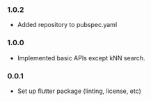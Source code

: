 ### 1.0.2
* Added repository to pubspec.yaml

### 1.0.0
* Implemented basic APIs except kNN search.

### 0.0.1
* Set up flutter package (linting, license, etc)
